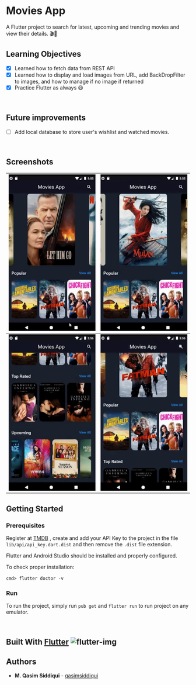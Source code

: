 # Movies App

A Flutter project to search for latest, upcoming and trending movies and view their details. 🎬🍿

## Learning Objectives

- [x] Learned how to fetch data from REST API
- [x] Learned how to display and load images from URL, add BackDropFilter to images, and how to manage if no image if returned
- [x] Practice Flutter as always :laughing:

&nbsp;
## Future improvements

- [ ] Add local database to store user's wishlist and watched movies.

&nbsp;
## Screenshots

| <img src="./ReadMeImages/1.gif">	| <img src="./ReadMeImages/2.gif"> |
|---:	|---	|
| <img src="./ReadMeImages/3.gif"> 	| <img src="./ReadMeImages/4.gif"> |

## Getting Started
### Prerequisites

Register at [TMDB](https://developers.themoviedb.org/3) , create and add your API Key to the project in the file `lib/api/api_key.dart.dist` and then remove the `.dist` file extension.

Flutter and Android Studio should be installed and properly configured. 

To check proper installation:

```
cmd> flutter doctor -v
```

### Run

To run the project, simply run `pub get` and `flutter run` to run project on any emulator.

&nbsp;
## Built With [Flutter](http://www.flutter.dev) <img src="https://www.vectorlogo.zone/logos/flutterio/flutterio-icon.svg" alt="flutter-img" width="25" height="25"/>

## Authors
* **M. Qasim Siddiqui** - [qasimsiddiqui](https://github.com/qasimsiddiqui)